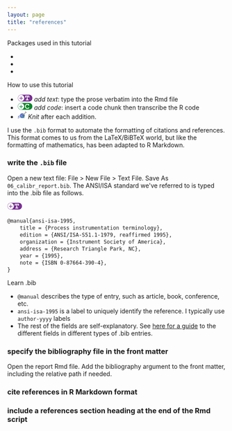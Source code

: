 ```yaml
---
layout: page
title: "references"
---
```






Packages used in this tutorial  

- 
- 
- 

How to use this tutorial 

- ![](../resources/images/text-icon.png)<!-- --> *add text*: type the prose verbatim into the Rmd file 
- ![](../resources/images/code-icon.png)<!-- --> *add code*: insert a code chunk then transcribe the R code 
- ![](../resources/images/knit-icon.png)<!-- --> *Knit* after each addition. 

I use the `.bib` format to automate the formatting of citations and references. This format comes to us from the LaTeX/BiBTeX world, but like the formatting of mathematics, has been adapted to R Markdown.  

### write the `.bib` file 

Open a new text file: File > New File > Text File. Save As `06_calibr_report.bib`. The ANSI/ISA standard we've referred to is typed into the .bib file as follows. 

![](../resources/images/text-icon.png)<!-- -->

    @manual{ansi-isa-1995,
        title = {Process instrumentation terminology},
        edition = {ANSI/ISA-S51.1-1979, reaffirmed 1995},
        organization = {Instrument Society of America},
        address = {Research Triangle Park, NC},
        year = {1995},
        note = {ISBN 0-87664-390-4},
    }

Learn .bib

- `@manual` describes the type of entry, such as article, book, conference, etc. 
- `ansi-isa-1995` is a label to uniquely identify the reference. I typically use `author-yyyy` labels
- The rest of the fields are self-explanatory. See [here for a guide](https://verbosus.com/bibtex-style-examples.html) to the different fields in different types of .bib entries. 


### specify the bibliography file in the front matter

Open the report Rmd file. Add the bibliography argument to the front matter,  including the relative path if needed.




### cite references in R Markdown format



### include a references section heading at the end of the Rmd script






